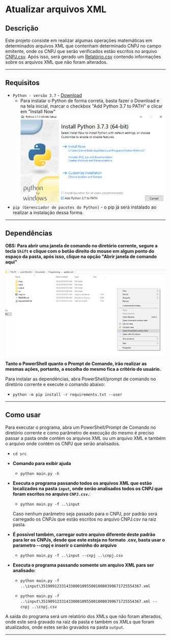 # Atualizar arquivos XML

## Descrição
Este projeto consiste em realizar algumas operações matemáticas em determinados arquivos XML que contenham determinado CNPJ no campo emitente, onde os CNPJ que serão verificados estão escritos no arquivo [CNPJ.csv](CNPJ.csv). Após isso, será gerado um [Relatório.csv](Relatório.csv) contendo informações sobre os arquivos XML que não foram alterados.

---
## Requisitos
* `Python - versão 3.7` - [Download](https://www.python.org/ftp/python/3.7.3/python-3.7.3-amd64.exe)
    * Para instalar o Python de forma correta, basta fazer o Download e na tela inicial, marcar o checkbox "Add Python 3.7 to PATH" e clicar em "Install Now"
    ![](imgs/install.png)
* `pip (Gerenciador de pacotes do Python)` - o pip já será instalado ao realizar a instalação dessa forma.

---
## Dependências

**OBS: Para abrir uma janela de comando no diretório corrente, segure a tecla `Shift` e clique com o botão direito do mouse em algum ponto do espaço da pasta, após isso, clique na opção "Abrir janela de comando aqui"**

![](imgs/command.png)

**Tanto o PowerShell quanto o Prompt de Comando, irão realizar as mesmas ações, portanto, a escolha do mesmo fica a critério do usuário.**

Para instalar as dependências, abra PowerShell/prompt de comando no diretório corrente e execute o comando abaixo:

* `python -m pip install -r requirements.txt --user`

---
## Como usar

Para executar o programa, abra um PowerShell/Prompt de Comando no diretório corrente e como parâmetro de execução do mesmo é preciso passar a pasta onde contém os arquivos XML ou um arquivo XML e também o arquivo onde contém os CNPJ que serão analisados.

* `cd src`
* **Comando para exibir ajuda**
    * `python main.py -h`
* **Executa o programa passando todos os arquivos XML que estão localizados na pasta `input`, onde serão analisados todos os CNPJ que foram escritos no arquivo `CNPJ.csv`.**:
    
    * `python main.py -f ..\input` 

    Caso nenhum parâmetro seja passado para o CNPJ, por padrão será carregado os CNPJs que estão escritos no arquivo CNPJ.csv na raiz pasta.

* **É possivel também, carregar outro arquivo diferente deste padrão para ler os CNPJs, desde que este esteja no formato .csv, basta usar o parametro --cnpj e inserir o caminho do arquivo**
    * `python main.py -f ..\input --cnpj ..\cnpj.csv` 

* **Executa o programa passando somente um arquivo XML para ser analisado:**
    * `python main.py -f ..\input\35190912331433000109550010000399671725554367.xml` 

    * `python main.py -f ..\input\35190912331433000109550010000399671725554367.xml --cnpj ..\cnpj.csv` 


A saída do programa será um relatório dos XMLs que não foram alterados, onde este será gravado na raiz da pasta e 
também os XMLs que foram atualizados, onde estes serão gravados na pasta `output`.

---